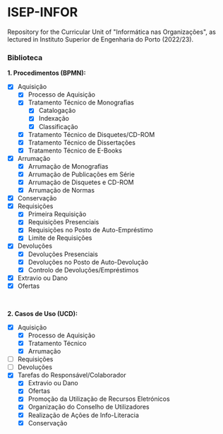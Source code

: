 # ISEP-INFOR
Repository for the Curricular Unit of "Informática nas Organizações", as lectured in Instituto Superior de Engenharia do Porto (2022/23).


### Biblioteca

**1. Procedimentos (BPMN):**
  - [X] Aquisição
  	- [X] Processo de Aquisição
  	- [X] Tratamento Técnico de Monografias
  		- [X] Catalogação
		- [X] Indexação
		- [X] Classificação
  	- [X] Tratamento Técnico de Disquetes/CD-ROM
  	- [X] Tratamento Técnico de Dissertações
  	- [X] Tratamento Técnico de E-Books
  - [X] Arrumação
  	- [X] Arrumação de Monografias
	- [X] Arrumação de Publicações em Série
  	- [X] Arrumação de Disquetes e CD-ROM
  	- [X] Arrumação de Normas
  - [X] Conservação
  - [X] Requisições
	- [X] Primeira Requisição
  	- [X] Requisições Presenciais
	- [X] Requisições no Posto de Auto-Empréstimo
	- [X] Limite de Requisições
  - [X] Devoluções
  	- [X] Devoluções Presenciais
	- [X] Devoluções no Posto de Auto-Devolução
 	- [X] Controlo de Devoluções/Empréstimos
  - [X] Extravio ou Dano
  - [X] Ofertas

<br>

**2. Casos de Uso (UCD):**
  - [X] Aquisição
  	- [X] Processo de Aquisição
	- [X] Tratamento Técnico
	- [X] Arrumação
  - [ ] Requisições
  - [ ] Devoluções
  - [X] Tarefas do Responsável/Colaborador
  	- [X] Extravio ou Dano
  	- [X] Ofertas
  	- [X] Promoção da Utilização de Recursos Eletrónicos
	- [X] Organização do Conselho de Utilizadores
	- [X] Realização de Ações de Info-Literacia
	- [X] Conservação
